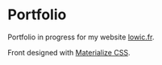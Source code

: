 # Portfolio

Portfolio in progress for my website [lowic.fr](https://lowic.fr).

Front designed with [Materialize CSS](https://materializecss.com/).
